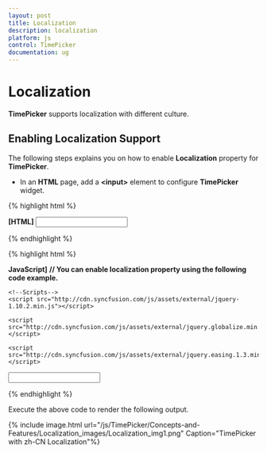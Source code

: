 ```yaml
---
layout: post
title: Localization
description: localization
platform: js
control: TimePicker
documentation: ug
---
```


# Localization

**TimePicker** supports localization with different culture.

## Enabling Localization Support

The following steps explains you on how to enable **Localization** property for **TimePicker**.

* In an **HTML** page, add a **&lt;input&gt;** element to configure **TimePicker** widget.   


{% highlight html %}

**[HTML]**
         <input type="text" id="time" />


{% endhighlight %}



{% highlight html %}

**JavaScript]**
**// You can enable localization property using the following code example.**

<html>
<head>
    <title>Essential Studio for JavaScript : Timepicker </title>
    <meta name="viewport" content="width=device-width, initial-scale=1.0" charset="utf-8"  />
 <!-- Style sheet for default theme (flat azure) -->
<link href="[http://cdn.syncfusion.com/13.1.0.21/js/web/flat-azure/ej.web.all.min.css](http://cdn.syncfusion.com/13.1.0.21/js/web/flat-azure/ej.web.all.min.css)"rel="stylesheet"/>

    <!--Scripts-->
    <script src="http://cdn.syncfusion.com/js/assets/external/jquery-1.10.2.min.js"></script>

    <script src="http://cdn.syncfusion.com/js/assets/external/jquery.globalize.min.js"></script>

    <script src="http://cdn.syncfusion.com/js/assets/external/jquery.easing.1.3.min.js"></script>

   <script src="http://ajax.aspnetcdn.com/ajax/globalize/0.1.1/cultures/globalize.cultures.js"> </script>
<script  src="[http://cdn.syncfusion.com/13.1.0.21/js/web/ej.web.all.min.js](http://cdn.syncfusion.com/13.1.0.21/js/web/ej.web.all.min.js)"></script>


</head>
<body>
    <div class="content-container-fluid">      
            <div class="row">                
                <div class="cols-sample-area">                                  
<div class="frame">
                        <div class="control">
                           <input type="text" id="time" accesskey="j">
                        </div>
                    </div>		
</div>
</div>
     </div>
<script type="text/javascript">
        $(function () {
           $('#time').ejTimePicker({ 
                      locale: "zh-CN" 
                });
        });
</script>
</body>
</html>


{% endhighlight %}



Execute the above code to render the following output.

{% include image.html url="/js/TimePicker/Concepts-and-Features/Localization_images/Localization_img1.png" Caption="TimePicker with zh-CN Localization"%}

